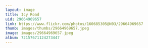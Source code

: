 ```yaml
---
layout: image
title: Icy Road
uid: 29664969657
link: https://www.flickr.com/photos/160685305@N03/29664969657
thumb: images/thumbs/29664969657.jpeg
image: images/29664969657.jpeg
album: 72157671124273447
---
```


